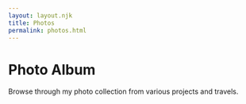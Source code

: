 ```yaml
---
layout: layout.njk
title: Photos
permalink: photos.html
---
```

# Photo Album

Browse through my photo collection from various projects and travels.